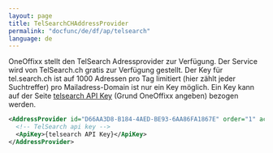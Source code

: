 ```yaml
---
layout: page
title: TelSearchCHAddressProvider
permalink: "docfunc/de/df/ap/telsearch"
language: de
---
```


OneOffixx stellt den TelSearch Adressprovider zur Verfügung. Der Service wird von TelSearch.ch gratis zur Verfügung gestellt. Der Key für tel.search.ch ist auf 1000 Adressen pro Tag limitiert (hier zählt jeder Suchtreffer) pro Mailadress-Domain ist nur ein Key möglich. Ein Key kann auf der Seite [telsearch API Key](http://admin.tel.search.ch/api/getkey) (Grund OneOffixx angeben) bezogen werden. 

```xml
<AddressProvider id="D66AA3D8-B184-4AED-BE93-6AA86FA1867E" order="1" active="true">
  <!-- TelSearch api key -->
  <ApiKey>{telsearch API Key}</ApiKey>
</AddressProvider>
```